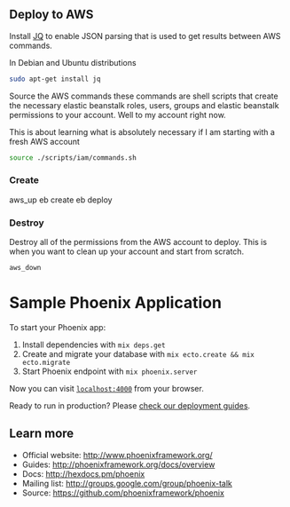 ## Deploy to AWS
Install [JQ](https://stedolan.github.io/jq/) to enable JSON parsing that is used
to get results between AWS commands.

In Debian and Ubuntu distributions
```sh
sudo apt-get install jq
```

Source the AWS commands these commands are shell scripts
that create the necessary elastic beanstalk roles, users, groups and
elastic beanstalk permissions to your account. Well to my account right now.

This is about learning what is absolutely necessary if I am starting
with a fresh AWS account

```sh
source ./scripts/iam/commands.sh
```

### Create
aws_up
eb create
eb deploy


### Destroy
Destroy all of the permissions from the AWS account to deploy. This is when you
want to clean up your account and start from scratch.

`aws_down`

# Sample Phoenix Application

To start your Phoenix app:

  1. Install dependencies with `mix deps.get`
  2. Create and migrate your database with `mix ecto.create && mix ecto.migrate`
  3. Start Phoenix endpoint with `mix phoenix.server`

Now you can visit [`localhost:4000`](http://localhost:4000) from your browser.

Ready to run in production? Please [check our deployment guides](http://www.phoenixframework.org/docs/deployment).


## Learn more

  * Official website: http://www.phoenixframework.org/
  * Guides: http://phoenixframework.org/docs/overview
  * Docs: http://hexdocs.pm/phoenix
  * Mailing list: http://groups.google.com/group/phoenix-talk
  * Source: https://github.com/phoenixframework/phoenix
